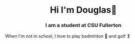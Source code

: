 <h1 align ="center">Hi I'm Douglas👋</h1>
<h3 align ="center">I am a student at CSU Fullerton</h3>
<p>When I'm not in school, I love to play badminton 🏸 and golf 🏌️</p>
<!--
**Douglasmyu/Douglasmyu** is a ✨ _special_ ✨ repository because its `README.md` (this file) appears on your GitHub profile.

Let's connect!
- Linkedin ("https://www.linkedin.com/in/douglas-yu-51614b165/")
- Portfolio ("https://dougywougy.vercel.app/")
- Spotify ("https://open.spotify.com/user/douglife-us?si=e9b2a5f65a064dcc")
- 🔭 I’m currently working on ...
- 🌱 I’m currently learning ...
- 👯 I’m looking to collaborate on ...
- 🤔 I’m looking for help with ...
- 💬 Ask me about ...
- 📫 How to reach me: ...
- 😄 Pronouns: ...
- ⚡ Fun fact: ...
-->
